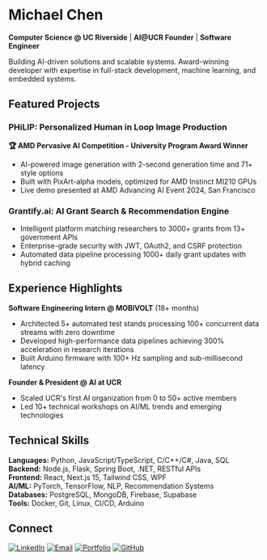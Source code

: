 # Michael Chen

**Computer Science @ UC Riverside** | **AI@UCR Founder** | **Software Engineer**

Building AI-driven solutions and scalable systems. Award-winning developer with expertise in full-stack development, machine learning, and embedded systems.

## Featured Projects

### PHiLIP: Personalized Human in Loop Image Production
**🏆 AMD Pervasive AI Competition - University Program Award Winner**
- AI-powered image generation with 2-second generation time and 71+ style options
- Built with PixArt-alpha models, optimized for AMD Instinct MI210 GPUs
- Live demo presented at AMD Advancing AI Event 2024, San Francisco

### Grantify.ai: AI Grant Search & Recommendation Engine
- Intelligent platform matching researchers to 3000+ grants from 13+ government APIs
- Enterprise-grade security with JWT, OAuth2, and CSRF protection
- Automated data pipeline processing 1000+ daily grant updates with hybrid caching

## Experience Highlights

**Software Engineering Intern @ MOBIVOLT** (18+ months)
- Architected 5+ automated test stands processing 100+ concurrent data streams with zero downtime
- Developed high-performance data pipelines achieving 300% acceleration in research iterations
- Built Arduino firmware with 100+ Hz sampling and sub-millisecond latency

**Founder & President @ AI at UCR**
- Scaled UCR's first AI organization from 0 to 50+ active members
- Led 10+ technical workshops on AI/ML trends and emerging technologies

## Technical Skills

**Languages:** Python, JavaScript/TypeScript, C/C++/C#, Java, SQL  
**Backend:** Node.js, Flask, Spring Boot, .NET, RESTful APIs  
**Frontend:** React, Next.js 15, Tailwind CSS, WPF  
**AI/ML:** PyTorch, TensorFlow, NLP, Recommendation Systems  
**Databases:** PostgreSQL, MongoDB, Firebase, Supabase  
**Tools:** Docker, Git, Linux, CI/CD, Arduino

## Connect

[![LinkedIn](https://img.shields.io/badge/LinkedIn-0077B5?style=flat&logo=linkedin&logoColor=white)](https://www.linkedin.com/in/michael-luo-chen/)
[![Email](https://img.shields.io/badge/Email-D14836?style=flat&logo=gmail&logoColor=white)](mailto:michaelluochen1@gmail.com)
[![Portfolio](https://img.shields.io/badge/Portfolio-000000?style=flat&logo=vercel&logoColor=white)](https://mchen04.github.io/)
[![GitHub](https://img.shields.io/badge/GitHub-100000?style=flat&logo=github&logoColor=white)](https://github.com/mchen04)
